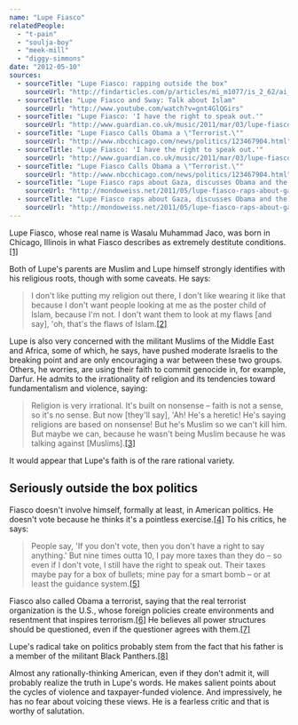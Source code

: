 ```yaml
---
name: "Lupe Fiasco"
relatedPeople:
  - "t-pain"
  - "soulja-boy"
  - "meek-mill"
  - "diggy-simmons"
date: "2012-05-10"
sources:
  - sourceTitle: "Lupe Fiasco: rapping outside the box"
    sourceUrl: "http://findarticles.com/p/articles/mi_m1077/is_2_62/ai_n27094633/"
  - sourceTitle: "Lupe Fiasco and Sway: Talk about Islam"
    sourceUrl: "http://www.youtube.com/watch?v=gnt4GlQGirs"
  - sourceTitle: "Lupe Fiasco: 'I have the right to speak out.'"
    sourceUrl: "http://www.guardian.co.uk/music/2011/mar/03/lupe-fiasco-lasers-atlantic"
  - sourceTitle: "Lupe Fiasco Calls Obama a \"Terrorist.\""
    sourceUrl: "http://www.nbcchicago.com/news/politics/123467904.html"
  - sourceTitle: "Lupe Fiasco: 'I have the right to speak out.'"
    sourceUrl: "http://www.guardian.co.uk/music/2011/mar/03/lupe-fiasco-lasers-atlantic"
  - sourceTitle: "Lupe Fiasco Calls Obama a \"Terrorist.\""
    sourceUrl: "http://www.nbcchicago.com/news/politics/123467904.html"
  - sourceTitle: "Lupe Fiasco raps about Gaza, discusses Obama and the War on Terror on the Colbert Report"
    sourceUrl: "http://mondoweiss.net/2011/05/lupe-fiasco-raps-about-gaza-discusses-obama-and-the-war-on-terror-on-the-colbert-report.html"
  - sourceTitle: "Lupe Fiasco raps about Gaza, discusses Obama and the War on Terror on the Colbert Report"
    sourceUrl: "http://mondoweiss.net/2011/05/lupe-fiasco-raps-about-gaza-discusses-obama-and-the-war-on-terror-on-the-colbert-report.html"
---
```


Lupe Fiasco, whose real name is Wasalu Muhammad Jaco, was born in Chicago, Illinois in what Fiasco describes as extremely destitute conditions.<a class="source-citation" href="http://findarticles.com/p/articles/mi_m1077/is_2_62/ai_n27094633/" title="Lupe Fiasco: rapping outside the box">[1]</a>

Both of Lupe's parents are Muslim and Lupe himself strongly identifies with his religious roots, though with some caveats. He says:

>I don't like putting my religion out there, I don't like wearing it like that because I don't want people looking at me as the poster child of Islam, because I'm not. I don't want them to look at my flaws [and say], 'oh, that's the flaws of Islam.<a class="source-citation" href="http://www.youtube.com/watch?v=gnt4GlQGirs" title="Lupe Fiasco and Sway: Talk about Islam">[2]</a>

Lupe is also very concerned with the militant Muslims of the Middle East and Africa, some of which, he says, have pushed moderate Israelis to the breaking point and are only encouraging a war between these two groups. Others, he worries, are using their faith to commit genocide in, for example, Darfur. He admits to the irrationality of religion and its tendencies toward fundamentalism and violence, saying:

>Religion is very irrational. It's built on nonsense – faith is not a sense, so it's no sense. But now [they'll say], 'Ah! He's a heretic! He's saying religions are based on nonsense! But he's Muslim so we can't kill him. But maybe we can, because he wasn't being Muslim because he was talking against [Muslims].<a class="source-citation" href="http://www.guardian.co.uk/music/2011/mar/03/lupe-fiasco-lasers-atlantic" title="Lupe Fiasco: &apos;I have the right to speak out.&apos;">[3]</a>

It would appear that Lupe's faith is of the rare rational variety.


## Seriously outside the box politics

Fiasco doesn't involve himself, formally at least, in American politics. He doesn't vote because he thinks it's a pointless exercise.<a class="source-citation" href="http://www.nbcchicago.com/news/politics/123467904.html" title="Lupe Fiasco Calls Obama a &quot;Terrorist.&quot;">[4]</a> To his critics, he says:

>People say, 'If you don't vote, then you don't have a right to say anything.' But nine times outta 10, I pay more taxes than they do – so even if I don't vote, I still have the right to speak out. Their taxes maybe pay for a box of bullets; mine pay for a smart bomb – or at least the guidance system.<a class="source-citation" href="http://www.guardian.co.uk/music/2011/mar/03/lupe-fiasco-lasers-atlantic" title="Lupe Fiasco: &apos;I have the right to speak out.&apos;">[5]</a>

Fiasco also called Obama a terrorist, saying that the real terrorist organization is the U.S., whose foreign policies create environments and resentment that inspires terrorism.<a class="source-citation" href="http://www.nbcchicago.com/news/politics/123467904.html" title="Lupe Fiasco Calls Obama a &quot;Terrorist.&quot;">[6]</a> He believes all power structures should be questioned, even if the questioner agrees with them.<a class="source-citation" href="http://mondoweiss.net/2011/05/lupe-fiasco-raps-about-gaza-discusses-obama-and-the-war-on-terror-on-the-colbert-report.html" title="Lupe Fiasco raps about Gaza, discusses Obama and the War on Terror on the Colbert Report">[7]</a>

Lupe's radical take on politics probably stem from the fact that his father is a member of the militant Black Panthers.<a class="source-citation" href="http://mondoweiss.net/2011/05/lupe-fiasco-raps-about-gaza-discusses-obama-and-the-war-on-terror-on-the-colbert-report.html" title="Lupe Fiasco raps about Gaza, discusses Obama and the War on Terror on the Colbert Report">[8]</a>

Almost any rationally-thinking American, even if they don't admit it, will probably realize the truth in Lupe's words. He makes salient points about the cycles of violence and taxpayer-funded violence. And impressively, he has no fear about voicing these views. He is a fearless critic and that is worthy of salutation.
